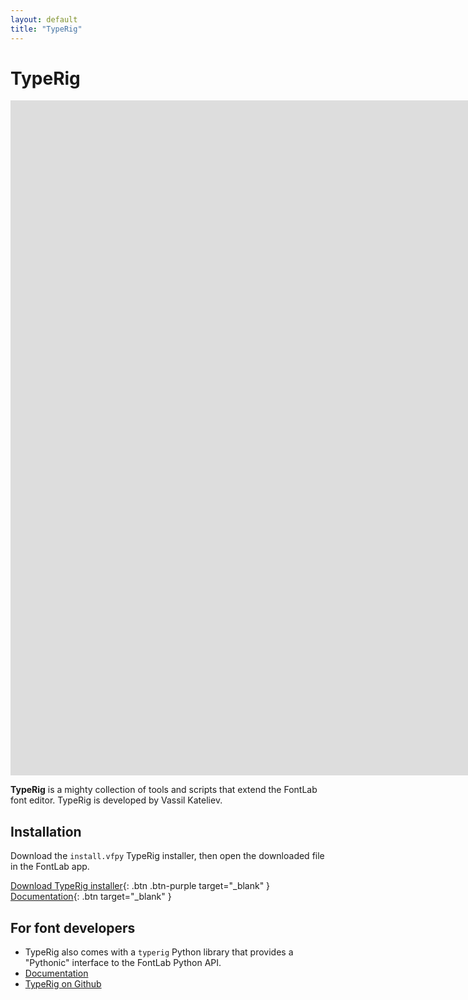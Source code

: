```yaml
---
layout: default
title: "TypeRig"
---
```


# TypeRig

<a data-fancybox href="https://www.youtube.com/watch?v=oM_89KA3Fnc&amp;autoplay=0&amp;rel=0&amp;controls=1&amp;showinfo=0"></a>

<div class="video-container"><iframe src="https://www.youtube.com/embed/oM_89KA3Fnc" frameborder="0" allow="accelerometer; encrypted-media; gyroscope; picture-in-picture" width="1920" height="1080" allowfullscreen uk-responsive uk-video="automute: true"></iframe></div>

**TypeRig** is a mighty collection of tools and scripts that extend the FontLab font editor. TypeRig is developed by Vassil Kateliev.

## Installation

Download the `install.vfpy` TypeRig installer, then open the downloaded file in the FontLab app.

[Download TypeRig installer](https://cdn.jsdelivr.net/gh/kateliev/TypeRig/install.vfpy){: .btn .btn-purple target="_blank" } [Documentation](https://kateliev.github.io/TypeRig/){: .btn target="_blank" }

## For font developers

- TypeRig also comes with a `typerig` Python library that provides a "Pythonic" interface to the FontLab Python API.
- [Documentation](https://kateliev.github.io/TypeRig/)
- [TypeRig on Github](https://github.com/kateliev/TypeRig)
